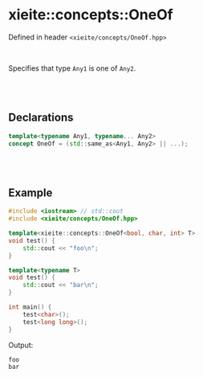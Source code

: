 # xieite::concepts::OneOf
Defined in header `<xieite/concepts/OneOf.hpp>`

<br/>

Specifies that type `Any1` is one of `Any2`.

<br/><br/>

## Declarations
```cpp
template<typename Any1, typename... Any2>
concept OneOf = (std::same_as<Any1, Any2> || ...);
```

<br/><br/>

## Example
```cpp
#include <iostream> // std::cout
#include <xieite/concepts/OneOf.hpp>

template<xieite::concepts::OneOf<bool, char, int> T>
void test() {
	std::cout << "foo\n";
}

template<typename T>
void test() {
	std::cout << "bar\n";
}

int main() {
	test<char>();
	test<long long>();
}
```
Output:
```
foo
bar
```
